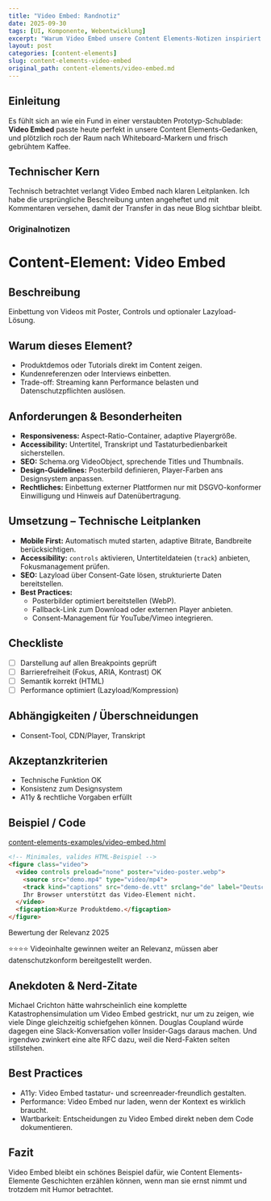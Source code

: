 ```yaml
---
title: "Video Embed: Randnotiz"
date: 2025-09-30
tags: [UI, Komponente, Webentwicklung]
excerpt: "Warum Video Embed unsere Content Elements-Notizen inspiriert."
layout: post
categories: [content-elements]
slug: content-elements-video-embed
original_path: content-elements/video-embed.md
---
```


## Einleitung
Es fühlt sich an wie ein Fund in einer verstaubten Prototyp-Schublade: **Video Embed** passte heute perfekt in unsere Content Elements-Gedanken, und plötzlich roch der Raum nach Whiteboard-Markern und frisch gebrühtem Kaffee.

## Technischer Kern
Technisch betrachtet verlangt Video Embed nach klaren Leitplanken. Ich habe die ursprüngliche Beschreibung unten angeheftet und mit Kommentaren versehen, damit der Transfer in das neue Blog sichtbar bleibt.

### Originalnotizen
# Content-Element: Video Embed

## Beschreibung
Einbettung von Videos mit Poster, Controls und optionaler Lazyload-Lösung.

## Warum dieses Element?
- Produktdemos oder Tutorials direkt im Content zeigen.
- Kundenreferenzen oder Interviews einbetten.
- Trade-off: Streaming kann Performance belasten und Datenschutzpflichten auslösen.

## Anforderungen & Besonderheiten
- **Responsiveness:** Aspect-Ratio-Container, adaptive Playergröße.
- **Accessibility:** Untertitel, Transkript und Tastaturbedienbarkeit sicherstellen.
- **SEO:** Schema.org VideoObject, sprechende Titles und Thumbnails.
- **Design-Guidelines:** Posterbild definieren, Player-Farben ans Designsystem anpassen.
- **Rechtliches:** Einbettung externer Plattformen nur mit DSGVO-konformer Einwilligung und Hinweis auf Datenübertragung.

## Umsetzung – Technische Leitplanken
- **Mobile First:** Automatisch muted starten, adaptive Bitrate, Bandbreite berücksichtigen.
- **Accessibility:** `controls` aktivieren, Untertiteldateien (`track`) anbieten, Fokusmanagement prüfen.
- **SEO:** Lazyload über Consent-Gate lösen, strukturierte Daten bereitstellen.
- **Best Practices:**
  - Posterbilder optimiert bereitstellen (WebP).
  - Fallback-Link zum Download oder externen Player anbieten.
  - Consent-Management für YouTube/Vimeo integrieren.

## Checkliste
- [ ] Darstellung auf allen Breakpoints geprüft
- [ ] Barrierefreiheit (Fokus, ARIA, Kontrast) OK
- [ ] Semantik korrekt (HTML)
- [ ] Performance optimiert (Lazyload/Kompression)

## Abhängigkeiten / Überschneidungen
- Consent-Tool, CDN/Player, Transkript

## Akzeptanzkriterien
- Technische Funktion OK
- Konsistenz zum Designsystem
- A11y & rechtliche Vorgaben erfüllt

## Beispiel / Code
[content-elements-examples/video-embed.html](../content-elements-examples/video-embed.html)

```html
<!-- Minimales, valides HTML-Beispiel -->
<figure class="video">
  <video controls preload="none" poster="video-poster.webp">
    <source src="demo.mp4" type="video/mp4">
    <track kind="captions" src="demo-de.vtt" srclang="de" label="Deutsch">
    Ihr Browser unterstützt das Video-Element nicht.
  </video>
  <figcaption>Kurze Produktdemo.</figcaption>
</figure>
```

Bewertung der Relevanz 2025

⭐⭐⭐⭐ Videoinhalte gewinnen weiter an Relevanz, müssen aber datenschutzkonform bereitgestellt werden.

## Anekdoten & Nerd-Zitate
Michael Crichton hätte wahrscheinlich eine komplette Katastrophensimulation um Video Embed gestrickt, nur um zu zeigen, wie viele Dinge gleichzeitig schiefgehen können. Douglas Coupland würde dagegen eine Slack-Konversation voller Insider-Gags daraus machen. Und irgendwo zwinkert eine alte RFC dazu, weil die Nerd-Fakten selten stillstehen.

## Best Practices
- A11y: Video Embed tastatur- und screenreader-freundlich gestalten.
- Performance: Video Embed nur laden, wenn der Kontext es wirklich braucht.
- Wartbarkeit: Entscheidungen zu Video Embed direkt neben dem Code dokumentieren.

## Fazit
Video Embed bleibt ein schönes Beispiel dafür, wie Content Elements-Elemente Geschichten erzählen können, wenn man sie ernst nimmt und trotzdem mit Humor betrachtet.
